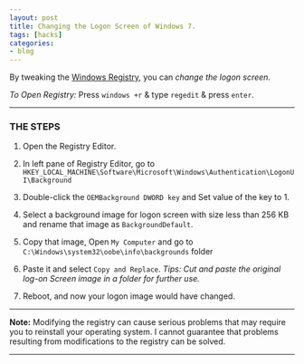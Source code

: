 ```yaml
---
layout: post
title: Changing the Logon Screen of Windows 7.
tags: [hacks]
categories:
- blog
---
```

By tweaking the [Windows Registry](#), you can *change the logon screen.*

*To Open Registry:* Press `windows +r` & type `regedit` & press `enter`.

---

### THE STEPS

1. Open the Registry Editor.

2. In left pane of Registry Editor, go to `HKEY_LOCAL_MACHINE\Software\Microsoft\Windows\Authentication\LogonUI\Background`

3. Double-click the `OEMBackground DWORD key` and Set value of the key to 1.

4. Select a background image for logon screen with size less than 256 KB and rename that
   image as `BackgroundDefault`.
   
5. Copy that image, Open `My Computer` and go to `C:\Windows\system32\oobe\info\backgrounds` folder

6. Paste it and select `Copy and Replace`.
*Tips: Cut and paste the original log-on Screen image in a folder for further use.*

7. Reboot, and now your logon image would have changed.

---

**Note:** Modifying the registry can cause serious problems that may require you to
reinstall your operating system. I cannot guarantee that problems resulting from
modifications to the registry can be solved. 

---

